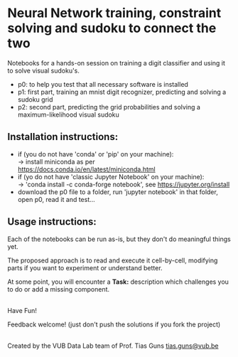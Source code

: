 # Neural Network training, constraint solving and sudoku to connect the two
Notebooks for a hands-on session on training a digit classifier and using it to solve visual sudoku's.

* p0: to help you test that all necessary software is installed
* p1: first part, training an mnist digit recognizer, predicting and solving a sudoku grid
* p2: second part, predicting the grid probabilities and solving a maximum-likelihood visual sudoku

## Installation instructions:
* if (you do not have 'conda' or 'pip' on your machine):<br />
  -> install miniconda as per https://docs.conda.io/en/latest/miniconda.html
* if (yo do not have 'classic Jupyter Notebook' on your machine):<br />
  -> 'conda install -c conda-forge notebook', see https://jupyter.org/install
* download the p0 file to a folder, run 'jupyter notebook' in that folder, open p0, read it and test...

## Usage instructions:
Each of the notebooks can be run as-is, but they don't do meaningful things yet.

The proposed approach is to read and execute it cell-by-cell, modifying parts if you want to experiment or understand better.

At some point, you will encounter a **Task:** description which challenges you to do or add a missing component.


<br />Have Fun!

Feedback welcome! (just don't push the solutions if you fork the project)


<br />Created by the VUB Data Lab team of Prof. Tias Guns <tias.guns@vub.be>

